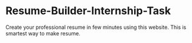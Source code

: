 # Resume-Builder-Internship-Task
Create your professional resume in few minutes using this website. This is smartest way to make resume.
